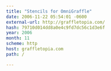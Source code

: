 ```yaml
---
title: "Stencils for OmniGraffle"
date: 2006-11-22 05:54:01 -0600
external-url: http://graffletopia.com/
hash: 79710d014dd8a0e4c9fd7dc56c1d3e6f
year: 2006
month: 11
scheme: http
host: graffletopia.com
path: /

---
```



